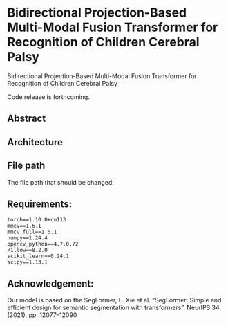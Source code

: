 # Bidirectional Projection-Based  Multi-Modal Fusion Transformer for Recognition of Children Cerebral Palsy
Bidirectional Projection-Based  Multi-Modal Fusion Transformer for Recognition of Children Cerebral Palsy

Code release is forthcoming.



##  Abstract




## Architecture




## File path
The file path that should be changed:



## Requirements:

```
torch==1.10.0+cu113
mmcv==1.6.1
mmcv_full==1.6.1
numpy==1.24.4
opencv_python==4.7.0.72
Pillow==8.2.0
scikit_learn==0.24.1
scipy==1.13.1
```



## Acknowledgement:

Our model is based on the SegFormer,
E. Xie et al. “SegFormer: Simple and efficient design for semantic segmentation with transformers”. NeurIPS 34 (2021), pp. 12077–12090


